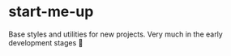# start-me-up

Base styles and utilities for new projects. Very much in the early development stages 👀
